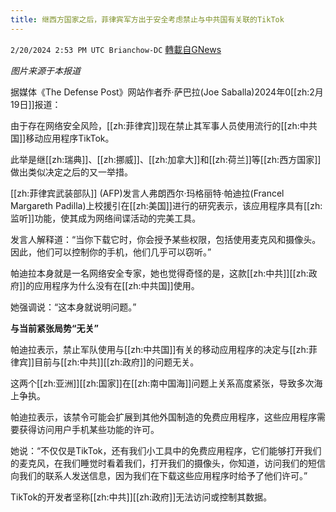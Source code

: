 ```yaml
---
title: 继西方国家之后，菲律宾军方出于安全考虑禁止与中共国有关联的TikTok
---
```

`2/20/2024 2:53 PM UTC Brianchow-DC` [轉載自GNews](https://gnews.org/articles/2326064)

*图片来源于本报道*

据媒体《The Defense Post》网站作者乔·萨巴拉(Joe Saballa)2024年0[[zh:2月19日]]报道：

由于存在网络安全风险，[[zh:菲律宾]]现在禁止其军事人员使用流行的[[zh:中共国]]移动应用程序TikTok。

此举是继[[zh:瑞典]]、[[zh:挪威]]、[[zh:加拿大]]和[[zh:荷兰]]等[[zh:西方国家]]做出类似决定之后的又一举措。

[[zh:菲律宾武装部队]] (AFP)发言人弗朗西尔·玛格丽特·帕迪拉(Francel Margareth Padilla)上校援引在[[zh:美国]]进行的研究表示，该应用程序具有[[zh:监听]]功能，使其成为网络间谍活动的完美工具。

发言人解释道：“当你下载它时，你会授予某些权限，包括使用麦克风和摄像头。因此，他们可以控制你的手机，他们几乎可以窃听。”

帕迪拉本身就是一名网络安全专家，她也觉得奇怪的是，这款[[zh:中共]][[zh:政府]]的应用程序为什么没有在[[zh:中共国]]使用。

她强调说：“这本身就说明问题。”

**与当前紧张局势“无关”**

帕迪拉表示，禁止军队使用与[[zh:中共国]]有关的移动应用程序的决定与[[zh:菲律宾]]目前与[[zh:中共]][[zh:政府]]的问题无关。

这两个[[zh:亚洲]][[zh:国家]]在[[zh:南中国海]]问题上关系高度紧张，导致多次海上争执。

帕迪拉表示，该禁令可能会扩展到其他外国制造的免费应用程序，这些应用程序需要获得访问用户手机某些功能的许可。

她说：“不仅仅是TikTok，还有我们小工具中的免费应用程序，它们能够打开我们的麦克风，在我们睡觉时看着我们，打开我们的摄像头，你知道，访问我们的短信向我们的联系人发送信息，因为我们在下载这些应用程序时给予了他们许可。”

TikTok的开发者坚称[[zh:中共]][[zh:政府]]无法访问或控制其数据。
